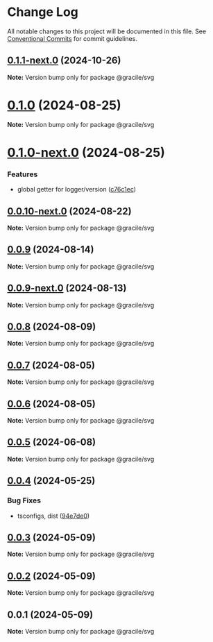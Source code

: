 # Change Log

All notable changes to this project will be documented in this file.
See [Conventional Commits](https://conventionalcommits.org) for commit guidelines.

## [0.1.1-next.0](https://github.com/gracile-web/gracile/compare/@gracile/svg@0.1.0...@gracile/svg@0.1.1-next.0) (2024-10-26)

**Note:** Version bump only for package @gracile/svg

# [0.1.0](https://github.com/gracile-web/gracile/compare/@gracile/svg@0.1.0-next.0...@gracile/svg@0.1.0) (2024-08-25)

**Note:** Version bump only for package @gracile/svg

# [0.1.0-next.0](https://github.com/gracile-web/gracile/compare/@gracile/svg@0.0.10-next.0...@gracile/svg@0.1.0-next.0) (2024-08-25)

### Features

* global getter for logger/version ([c76c1ec](https://github.com/gracile-web/gracile/commit/c76c1ec1e5b6104ef5c40695768e84af5167baf9))

## [0.0.10-next.0](https://github.com/gracile-web/gracile/compare/@gracile/svg@0.0.9...@gracile/svg@0.0.10-next.0) (2024-08-22)

**Note:** Version bump only for package @gracile/svg

## [0.0.9](https://github.com/gracile-web/gracile/compare/@gracile/svg@0.0.9-next.0...@gracile/svg@0.0.9) (2024-08-14)

**Note:** Version bump only for package @gracile/svg

## [0.0.9-next.0](https://github.com/gracile-web/gracile/compare/@gracile/svg@0.0.8...@gracile/svg@0.0.9-next.0) (2024-08-13)

**Note:** Version bump only for package @gracile/svg

## [0.0.8](https://github.com/gracile-web/gracile/compare/@gracile/svg@0.0.8-next.0...@gracile/svg@0.0.8) (2024-08-09)

**Note:** Version bump only for package @gracile/svg

## [0.0.7](https://github.com/gracile-web/gracile/compare/@gracile/svg@0.0.6-next.3...@gracile/svg@0.0.7) (2024-08-05)

**Note:** Version bump only for package @gracile/svg

## [0.0.6](https://github.com/gracile-web/gracile/compare/@gracile/svg@0.0.6-next.3...@gracile/svg@0.0.6) (2024-08-05)

**Note:** Version bump only for package @gracile/svg

## [0.0.5](https://github.com/gracile-web/gracile/compare/@gracile/svg@0.0.4...@gracile/svg@0.0.5) (2024-06-08)

**Note:** Version bump only for package @gracile/svg

## [0.0.4](https://github.com/gracile-web/gracile/compare/@gracile/svg@0.0.3...@gracile/svg@0.0.4) (2024-05-25)

### Bug Fixes

* tsconfigs, dist ([94e7de0](https://github.com/gracile-web/gracile/commit/94e7de079f887bee5936c8b0f8a0301f60c8b215))

## [0.0.3](https://github.com/gracile-web/gracile/compare/@gracile/svg@0.0.2...@gracile/svg@0.0.3) (2024-05-09)

**Note:** Version bump only for package @gracile/svg

## [0.0.2](https://github.com/gracile-web/gracile/compare/@gracile/svg@0.0.1...@gracile/svg@0.0.2) (2024-05-09)

**Note:** Version bump only for package @gracile/svg

## 0.0.1 (2024-05-09)

**Note:** Version bump only for package @gracile/svg
